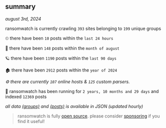
## summary
_august 3rd, 2024_

ransomwatch is currently crawling `393` sites belonging to `199` unique groups

⏲ there have been `10` posts within the `last 24 hours`

🦈 there have been `148` posts within the `month of august`

🪐 there have been `1190` posts within the `last 90 days`

🏚 there have been `2912` posts within the `year of 2024`

_⚙️ there are currently `107` online hosts & `125` custom parsers._

🦕 ransomwatch has been running for `2 years, 10 months and 29 days` and indexed `12369` posts

_all data  [(groups)](http://ransomwhat.telemetry.ltd/groups) and [(posts)](http://ransomwhat.telemetry.ltd/posts) is available in JSON (updated hourly)_

> ransomwatch is fully [open source](https://github.com/joshhighet/ransomwatch#ransomwatch--). please consider [sponsoring](https://github.com/sponsors/joshhighet) if you find it useful!
